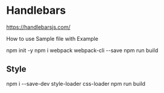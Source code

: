 # Handlebars
 https://handlebarsjs.com/

How to use Sample file with Example


npm init -y
npm i webpack webpack-cli --save
npm run build


Style
----
npm i --save-dev style-loader css-loader
npm run build